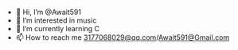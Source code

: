 - 👋 Hi, I’m @Await591
- 👀 I’m interested in music
- 🌱 I’m currently learning C
- 📫 How to reach me 3177068029@qq.com/Await591@Gmail.com

<learn by doing..>

